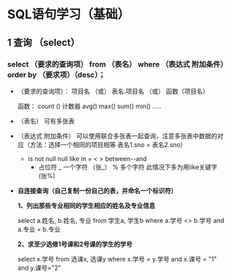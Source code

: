 # SQL语句学习（基础）

## 1 查询 （select）

### select （要求的查询项） from （表名） where （表达式 附加条件）order by （要求项）（desc）；

- （要求的查询项）： 项目名     （或） 表名.项目名  （或）  函数（项目名）

  函数： count () 计数器        avg()          max()             sum()             min() .....

  

- （表名） 可有多张表

- （表达式 附加条件） 可以使用联合多张表一起查询，注意多张表中数据的对应（方法：选择一个相同的项目相等 表名1.sno = 表名2.sno）

  - is not null            null            like             in             =               <                >  	between--and
    - 占位符              _   一个字符 （张_）               %  多个字符   此情况下多为用like关键字(张%)

- **自连接查询（自己复制一份自己的表，并命名一个标识符）**

  **1、列出那些专业相同的学生相应的姓名及专业信息**

  select  a.姓名, b.姓名, 专业 from  学生a,  学生b where  a.学号 <> b.学号  and  a.专业 =  b.专业

  **2、求至少选修1号课和2号课的学生的学号**

  select  x.学号  from  选课x,  选课y  where  x.学号 = y.学号  and  x.课号 = "1"  and  y.课号="2"

